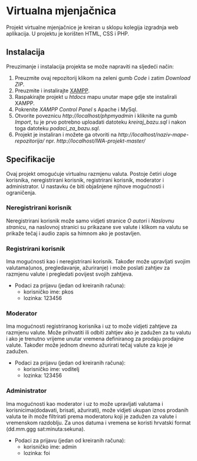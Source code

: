 # Virtualna mjenjačnica
Projekt virtualne mjenjačnice je kreiran u sklopu kolegija izgradnja web aplikacija. U projektu je korišten HTML, CSS i PHP.
## Instalacija
Preuzimanje i instalacija projekta se može napraviti na sljedeći način: 
1. Preuzmite ovaj repozitorij klikom na zeleni gumb *Code* i zatim *Download ZIP*.
2. Preuzmite i instalirajte [XAMPP](https://www.apachefriends.org/index.html).
3. Raspakirajte projekt u *htdocs* mapu unutar mape gdje ste instalirali XAMPP.
4. Pokrenite *XAMPP Control Panel* s Apache i MySql.
5. Otvorite poveznicu *http://localhost/phpmyadmin* i kliknite na gumb *Import*, tu je prvo potrebno uploadati datoteku *kreiraj_bazu.sql* i nakon toga datoteku *podaci_za_bazu.sql*.
6. Projekt je instaliran i možete ga otvoriti na *http://localhost/naziv-mape-repozitorija/* npr. *http://localhost/IWA-projekt-master/*
## Specifikacije
Ovaj projekt omogućuje virtualnu razmjenu valuta. Postoje četiri uloge korisnika, neregistrirani korisnik, registrirani korisnik, moderator i administrator. U nastavku će biti objašnjene njihove mogućnosti i ograničenja.
### Neregistrirani korisnik
Neregistrirani korisnik može samo vidjeti stranice *O autori* i *Naslovnu stranicu*, na naslovnoj stranici su prikazane sve valute i klikom na valutu se prikaže tečaj i audio zapis sa himnom ako je postavljen.
### Registrirani korisnik
Ima mogućnosti kao i neregistrirani korisnik. Također može upravljati svojim valutama(unos, pregledavanje, ažuriranje) i može poslati zahtjev za razmjenu valute i pregledati povijest svojih zahtjeva.
- Podaci za prijavu (jedan od kreiranih računa): 
  - korisničko ime: pkos 
  - lozinka: 123456
### Moderator
Ima mogućnosti registriranog korisnika i uz to može vidjeti zahtjeve za razmjenu valute. Može prihvatiti ili odbiti zahtjev ako je zadužen za tu valutu i ako je trenutno vrijeme unutar vremena definiranog za prodaju prodajne valute. Također može jednom dnevno ažurirati tečaj valute za koje je zadužen.
- Podaci za prijavu (jedan od kreiranih računa): 
  - korisničko ime: voditelj
  - lozinka: 123456
### Administrator
Ima mogućnosti kao moderator i uz to može upravljati valutama i korisnicima(dodavati, brisati, ažurirati), može vidjeti ukupan iznos prodanih valuta te ih može filtrirati prema moderatoru koji je zadužen za valute i vremenskom razdoblju. Za unos datuma i vremena se koristi hrvatski format (dd.mm.ggg sat:minuta:sekuna).
- Podaci za prijavu (jedan od kreiranih računa): 
  - korisničko ime: admin
  - lozinka: foi
